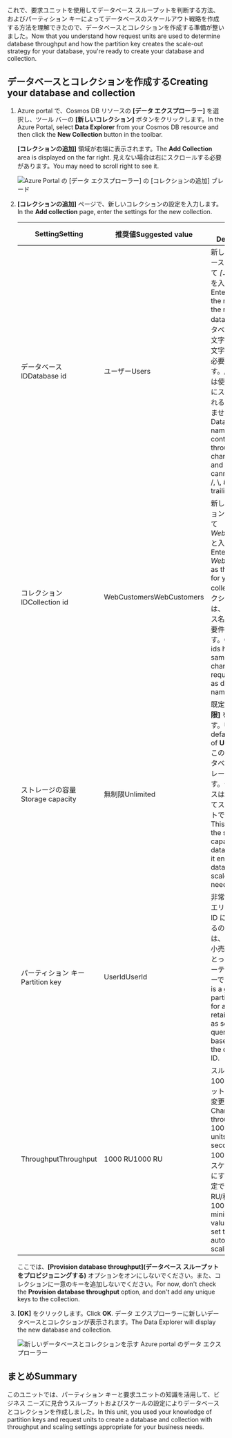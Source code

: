 <span data-ttu-id="04cfd-101">これで、要求ユニットを使用してデータベース スループットを判断する方法、およびパーティション キーによってデータベースのスケールアウト戦略を作成する方法を理解できたので、データベースとコレクションを作成する準備が整いました。</span><span class="sxs-lookup"><span data-stu-id="04cfd-101">Now that you understand how request units are used to determine database throughput and how the partition key creates the scale-out strategy for your database, you're ready to create your database and collection.</span></span>

## <a name="creating-your-database-and-collection"></a><span data-ttu-id="04cfd-102">データベースとコレクションを作成する</span><span class="sxs-lookup"><span data-stu-id="04cfd-102">Creating your database and collection</span></span>

1. <span data-ttu-id="04cfd-103">Azure portal で、Cosmos DB リソースの **[データ エクスプローラー]** を選択し、ツール バーの **[新しいコレクション]** ボタンをクリックします。</span><span class="sxs-lookup"><span data-stu-id="04cfd-103">In the Azure Portal, select **Data Explorer** from your Cosmos DB resource and then click the **New Collection** button in the toolbar.</span></span>
    
    <span data-ttu-id="04cfd-104">**[コレクションの追加]** 領域が右端に表示されます。</span><span class="sxs-lookup"><span data-stu-id="04cfd-104">The **Add Collection** area is displayed on the far right.</span></span> <span data-ttu-id="04cfd-105">見えない場合は右にスクロールする必要があります。</span><span class="sxs-lookup"><span data-stu-id="04cfd-105">You may need to scroll right to see it.</span></span>

    ![Azure Portal の [データ エクスプローラー] の [コレクションの追加] ブレード](../media/5-create-a-database-and-collection/azure-cosmosdb-data-explorer.png)

2. <span data-ttu-id="04cfd-107">**[コレクションの追加]** ページで、新しいコレクションの設定を入力します。</span><span class="sxs-lookup"><span data-stu-id="04cfd-107">In the **Add collection** page, enter the settings for the new collection.</span></span>

    <span data-ttu-id="04cfd-108">Setting</span><span class="sxs-lookup"><span data-stu-id="04cfd-108">Setting</span></span> | <span data-ttu-id="04cfd-109">推奨値</span><span class="sxs-lookup"><span data-stu-id="04cfd-109">Suggested value</span></span> | <span data-ttu-id="04cfd-110">説明</span><span class="sxs-lookup"><span data-stu-id="04cfd-110">Description</span></span>
    --------|-----------------|-------------
    <span data-ttu-id="04cfd-111">データベース ID</span><span class="sxs-lookup"><span data-stu-id="04cfd-111">Database id</span></span>      | <span data-ttu-id="04cfd-112">ユーザー</span><span class="sxs-lookup"><span data-stu-id="04cfd-112">Users</span></span>         | <span data-ttu-id="04cfd-113">新しいデータベースの名前として *[ユーザー]* を入力します。</span><span class="sxs-lookup"><span data-stu-id="04cfd-113">Enter *Users* as the name for the new database.</span></span> <span data-ttu-id="04cfd-114">データベース名は 1 文字以上 255 文字以内にする必要があります。/、\\、#、? は使えず、末尾にスペースを入れることもできません。</span><span class="sxs-lookup"><span data-stu-id="04cfd-114">Database names must contain from 1 through 255 characters, and they cannot contain /, \\, #, ?, or a trailing space.</span></span>
    <span data-ttu-id="04cfd-115">コレクション ID</span><span class="sxs-lookup"><span data-stu-id="04cfd-115">Collection id</span></span>    | <span data-ttu-id="04cfd-116">WebCustomers</span><span class="sxs-lookup"><span data-stu-id="04cfd-116">WebCustomers</span></span>  | <span data-ttu-id="04cfd-117">新しいコレクションの名前として *WebCustomers* と入力します。</span><span class="sxs-lookup"><span data-stu-id="04cfd-117">Enter *WebCustomers* as the name for your new collection.</span></span> <span data-ttu-id="04cfd-118">コレクション ID には、データベース名と同じ文字要件があります。</span><span class="sxs-lookup"><span data-stu-id="04cfd-118">Collection ids have the same character requirements as database names.</span></span>
    <span data-ttu-id="04cfd-119">ストレージの容量</span><span class="sxs-lookup"><span data-stu-id="04cfd-119">Storage capacity</span></span> | <span data-ttu-id="04cfd-120">無制限</span><span class="sxs-lookup"><span data-stu-id="04cfd-120">Unlimited</span></span>     | <span data-ttu-id="04cfd-121">既定値の **[無制限]** を使用します。</span><span class="sxs-lookup"><span data-stu-id="04cfd-121">Use the default value of **Unlimited**.</span></span> <span data-ttu-id="04cfd-122">この値は、データベースのストレージ容量です。データベースは必要に応じてスケールアウトできます。</span><span class="sxs-lookup"><span data-stu-id="04cfd-122">This value is the storage capacity of the database, and it enables your database to scale out as needed.</span></span>
    <span data-ttu-id="04cfd-123">パーティション キー</span><span class="sxs-lookup"><span data-stu-id="04cfd-123">Partition key</span></span>    | <span data-ttu-id="04cfd-124">UserId</span><span class="sxs-lookup"><span data-stu-id="04cfd-124">UserId</span></span>        | <span data-ttu-id="04cfd-125">非常に多くのクエリが主に顧客 ID に基づいているので、UserID は、オンライン小売シナリオにとって適切なパーティション キーです。</span><span class="sxs-lookup"><span data-stu-id="04cfd-125">UserID is a good partition key for an online retail scenario, as so many queries are based around the customer ID.</span></span>
    <span data-ttu-id="04cfd-126">Throughput</span><span class="sxs-lookup"><span data-stu-id="04cfd-126">Throughput</span></span>       |<span data-ttu-id="04cfd-127">1000 RU</span><span class="sxs-lookup"><span data-stu-id="04cfd-127">1000 RU</span></span>        | <span data-ttu-id="04cfd-128">スループットを 1000 要求ユニット (RU/秒) に変更します。</span><span class="sxs-lookup"><span data-stu-id="04cfd-128">Change the throughput to 1000 request units per second (RU/s).</span></span> <span data-ttu-id="04cfd-129">1000 は、自動スケールを有効にするために設定できる最小 RU/秒値です。</span><span class="sxs-lookup"><span data-stu-id="04cfd-129">1000 is the minimum RU/s value you can set to enable automatic scaling.</span></span>
    
    <span data-ttu-id="04cfd-130">ここでは、**[Provision database throughput]\(データベース スループットをプロビジョニングする\)** オプションをオンにしないでください。また、コレクションに一意のキーを追加しないでください。</span><span class="sxs-lookup"><span data-stu-id="04cfd-130">For now, don't check the **Provision database throughput** option, and don't add any unique keys to the collection.</span></span> 
    
3. <span data-ttu-id="04cfd-131">**[OK]** をクリックします。</span><span class="sxs-lookup"><span data-stu-id="04cfd-131">Click **OK**.</span></span> <span data-ttu-id="04cfd-132">データ エクスプローラーに新しいデータベースとコレクションが表示されます。</span><span class="sxs-lookup"><span data-stu-id="04cfd-132">The Data Explorer will display the new database and collection.</span></span>

    ![新しいデータベースとコレクションを示す Azure portal のデータ エクスプローラー](../media/5-create-a-database-and-collection/azure-cosmos-db-new-collection.png)

## <a name="summary"></a><span data-ttu-id="04cfd-134">まとめ</span><span class="sxs-lookup"><span data-stu-id="04cfd-134">Summary</span></span>

<span data-ttu-id="04cfd-135">このユニットでは、パーティション キーと要求ユニットの知識を活用して、ビジネス ニーズに見合うスループットおよびスケールの設定によりデータベースとコレクションを作成しました。</span><span class="sxs-lookup"><span data-stu-id="04cfd-135">In this unit, you used your knowledge of partition keys and request units to create a database and collection with throughput and scaling settings appropriate for your business needs.</span></span>